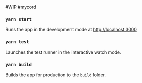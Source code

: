 #WIP
#mycord
### `yarn start`

Runs the app in the development mode at [http://localhost:3000](http://localhost:3000)

### `yarn test`

Launches the test runner in the interactive watch mode.

### `yarn build`

Builds the app for production to the `build` folder.
